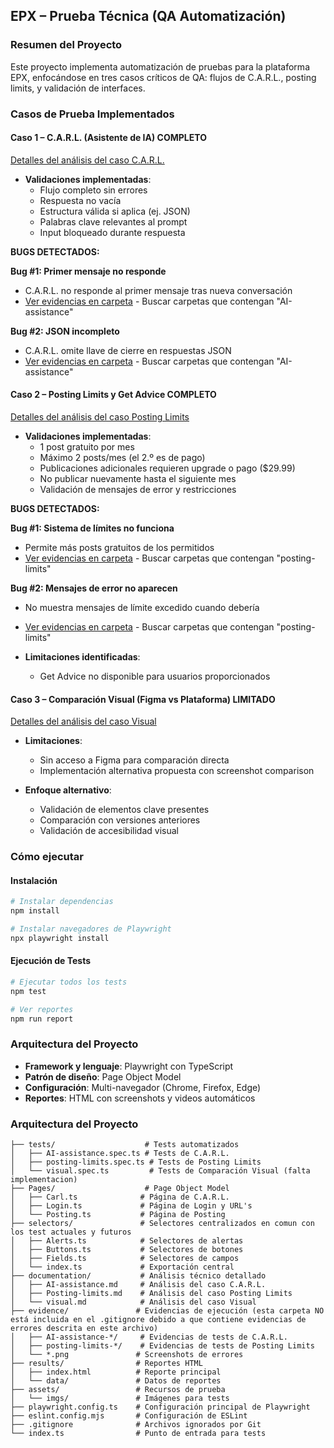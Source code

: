 ## EPX – Prueba Técnica (QA Automatización)

### Resumen del Proyecto
Este proyecto implementa automatización de pruebas para la plataforma EPX, enfocándose en tres casos críticos de QA: flujos de C.A.R.L., posting limits, y validación de interfaces.

### Casos de Prueba Implementados

#### **Caso 1 – C.A.R.L. (Asistente de IA)** COMPLETO
[Detalles del análisis del caso C.A.R.L.](documentation/AI-assistance.md)
- **Validaciones implementadas**:
  - Flujo completo sin errores
  - Respuesta no vacía
  - Estructura válida si aplica (ej. JSON)
  - Palabras clave relevantes al prompt
  - Input bloqueado durante respuesta

**BUGS DETECTADOS:**

**Bug #1: Primer mensaje no responde**
- C.A.R.L. no responde al primer mensaje tras nueva conversación
- [Ver evidencias en carpeta](evidence/) - Buscar carpetas que contengan "AI-assistance"

**Bug #2: JSON incompleto** 
- C.A.R.L. omite llave de cierre en respuestas JSON
- [Ver evidencias en carpeta](evidence/) - Buscar carpetas que contengan "AI-assistance"


#### **Caso 2 – Posting Limits y Get Advice** COMPLETO
[Detalles del análisis del caso Posting Limits](documentation/Posting-limits.md)
- **Validaciones implementadas**:
  - 1 post gratuito por mes
  - Máximo 2 posts/mes (el 2.º es de pago)
  - Publicaciones adicionales requieren upgrade o pago ($29.99)
  - No publicar nuevamente hasta el siguiente mes
  - Validación de mensajes de error y restricciones

**BUGS DETECTADOS:**

**Bug #1: Sistema de límites no funciona**
- Permite más posts gratuitos de los permitidos
- [Ver evidencias en carpeta](evidence/) - Buscar carpetas que contengan "posting-limits"

**Bug #2: Mensajes de error no aparecen**
- No muestra mensajes de límite excedido cuando debería
- [Ver evidencias en carpeta](evidence/) - Buscar carpetas que contengan "posting-limits"

- **Limitaciones identificadas**:
  - Get Advice no disponible para usuarios proporcionados

#### **Caso 3 – Comparación Visual (Figma vs Plataforma)** LIMITADO
[Detalles del análisis del caso Visual](documentation/visual.md)

- **Limitaciones**:
  - Sin acceso a Figma para comparación directa
  - Implementación alternativa propuesta con screenshot comparison

- **Enfoque alternativo**:
  - Validación de elementos clave presentes
  - Comparación con versiones anteriores
  - Validación de accesibilidad visual

### Cómo ejecutar

#### **Instalación**
```bash
# Instalar dependencias
npm install

# Instalar navegadores de Playwright
npx playwright install
```

#### **Ejecución de Tests**
```bash
# Ejecutar todos los tests
npm test

# Ver reportes
npm run report
```
### Arquitectura del Proyecto
- **Framework y lenguaje**: Playwright con TypeScript
- **Patrón de diseño**: Page Object Model
- **Configuración**: Multi-navegador (Chrome, Firefox, Edge)
- **Reportes**: HTML con screenshots y videos automáticos

### Arquitectura del Proyecto
```
├── tests/                    # Tests automatizados
│   ├── AI-assistance.spec.ts # Tests de C.A.R.L.
│   ├── posting-limits.spec.ts # Tests de Posting Limits
│   └── visual.spec.ts         # Tests de Comparación Visual (falta implementacion)
├── Pages/                    # Page Object Model
│   ├── Carl.ts              # Página de C.A.R.L.
│   ├── Login.ts             # Página de Login y URL's
│   └── Posting.ts           # Página de Posting
├── selectors/               # Selectores centralizados en comun con los test actuales y futuros
│   ├── Alerts.ts            # Selectores de alertas
│   ├── Buttons.ts           # Selectores de botones
│   ├── Fields.ts            # Selectores de campos
│   └── index.ts             # Exportación central
├── documentation/           # Análisis técnico detallado
│   ├── AI-assistance.md     # Análisis del caso C.A.R.L.
│   ├── Posting-limits.md    # Análisis del caso Posting Limits
│   └── visual.md            # Análisis del caso Visual
├── evidence/               # Evidencias de ejecución (esta carpeta NO está incluida en el .gitignore debido a que contiene evidencias de errores descrita en este archivo)
│   ├── AI-assistance-*/     # Evidencias de tests de C.A.R.L.
│   ├── posting-limits-*/    # Evidencias de tests de Posting Limits
│   └── *.png               # Screenshots de errores
├── results/                # Reportes HTML
│   ├── index.html          # Reporte principal
│   └── data/               # Datos de reportes
├── assets/                 # Recursos de prueba
│   └── imgs/               # Imágenes para tests
├── playwright.config.ts    # Configuración principal de Playwright
├── eslint.config.mjs       # Configuración de ESLint
├── .gitignore              # Archivos ignorados por Git
└── index.ts                # Punto de entrada para tests
```